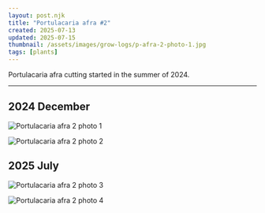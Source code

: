 ```yaml
---
layout: post.njk
title: "Portulacaria afra #2"
created: 2025-07-13
updated: 2025-07-15
thumbnail: /assets/images/grow-logs/p-afra-2-photo-1.jpg
tags: [plants]
---
```



Portulacaria afra cutting started in the summer of 2024.

---

## 2024 December

![Portulacaria afra 2 photo 1](/assets/images/grow-logs/p-afra-2-photo-1.jpg)

![Portulacaria afra 2 photo 2](/assets/images/grow-logs/p-afra-2-photo-2.jpg)

## 2025 July

![Portulacaria afra 2 photo 3](/assets/images/grow-logs/p-afra-2-photo-3.jpg)

![Portulacaria afra 2 photo 4](/assets/images/grow-logs/p-afra-2-photo-4.jpg)